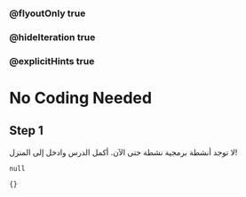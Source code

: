 ### @flyoutOnly true
### @hideIteration true
### @explicitHints true


# No Coding Needed

## Step 1
لا توجد أنشطة برمجية نشطة حتى الآن. أكمل الدرس وادخل إلى المنزل!


```ghost
null
```
```template
{}
```